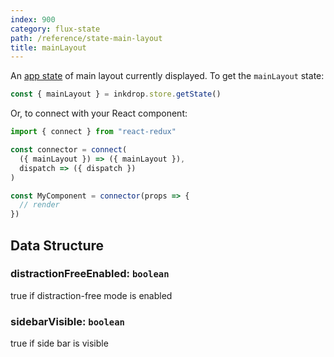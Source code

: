 ```yaml
---
index: 900
category: flux-state
path: /reference/state-main-layout
title: mainLayout
---
```


An [app state](/manual/flux-architecture) of main layout currently displayed.
To get the `mainLayout` state:

```js
const { mainLayout } = inkdrop.store.getState()
```

Or, to connect with your React component:

```js
import { connect } from "react-redux"

const connector = connect(
  ({ mainLayout }) => ({ mainLayout }),
  dispatch => ({ dispatch })
)

const MyComponent = connector(props => {
  // render
})
```

## Data Structure

### distractionFreeEnabled: `boolean`

true if distraction-free mode is enabled

### sidebarVisible: `boolean`

true if side bar is visible
